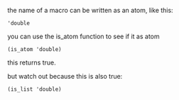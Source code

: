 the name of a macro can be written as an atom, like this:
```
'double
```
you can use the is_atom function to see if it as atom
```
(is_atom 'double)
```
this returns true.

but watch out because this is also true:
```
(is_list 'double)
```